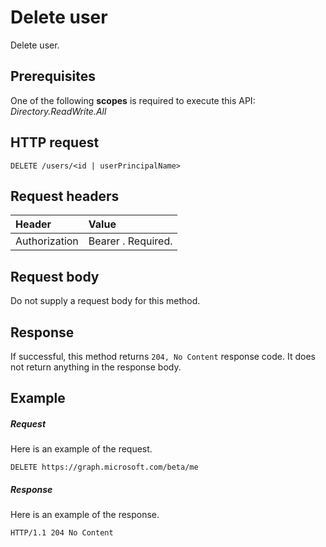 # Delete user

Delete user.
## Prerequisites
One of the following **scopes** is required to execute this API: 
*Directory.ReadWrite.All*
## HTTP request
<!-- { "blockType": "ignored" } -->
```http
DELETE /users/<id | userPrincipalName>
```

## Request headers
| Header       | Value|
|:-----------|:------|
| Authorization  | Bearer <token>. Required.  |

## Request body
Do not supply a request body for this method.


## Response
If successful, this method returns `204, No Content` response code. It does not return anything in the response body.

## Example
##### Request
Here is an example of the request.
<!-- {
  "blockType": "request",
  "name": "delete_user"
}-->
```http
DELETE https://graph.microsoft.com/beta/me
```
##### Response
Here is an example of the response. 
<!-- {
  "blockType": "response",
  "truncated": true
} -->
```http
HTTP/1.1 204 No Content
```

<!-- uuid: 8fcb5dbc-d5aa-4681-8e31-b001d5168d79
2015-10-25 14:57:30 UTC -->
<!-- {
  "type": "#page.annotation",
  "description": "Delete user",
  "keywords": "",
  "section": "documentation",
  "tocPath": ""
}-->

<!-- {
  "type": "#page.annotation",
  "description": "Delete user.",
  "tocPath": "/beta reference/Users/user/Delete user",
  "apiVersion": "beta",
  "section": "documentation",
  "canonicalURL": "/en-us/api-reference/v1.0/api/user_delete"
} -->
